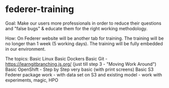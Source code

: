 # federer-training

Goal: Make our users more professionals in order to reduce their questions and "false bugs" & educate them for the right working methodology.

How: On Federer website will be another tab for training.
The training will be no longer than 1 week (5 working days).
The training will be fully embedded in our environment.

The topics:
Basic Linux
Basic Dockers
Basic Git - https://learngitbranching.js.org/ (just till step 3 - "Moving Work Around")
Basic OpenShift - Step by Step very basic (with print screens)
Basic S3
Federer package work - with data set on S3 and existing model - work with experiments, magic, HPO
